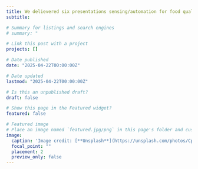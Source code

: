 ```yaml
---
title: We delievered six presentations sensing/automation for food qualilty and specialty crop production on the 2025 SPIE Defense + Commerical Sensing Conference. Stay tuned to our conference papers to be posted by the SPIE soon. 
subtitle: 

# Summary for listings and search engines
# summary: "

# Link this post with a project
projects: []

# Date published
date: "2025-04-22T00:00:00Z"

# Date updated
lastmod: "2025-04-22T00:00:00Z"

# Is this an unpublished draft?
draft: false

# Show this page in the Featured widget?
featured: false

# Featured image
# Place an image named `featured.jpg/png` in this page's folder and customize its options here.
image:
  caption: 'Image credit: [**Unsplash**](https://unsplash.com/photos/CpkOjOcXdUY)'
  focal_point: ""
  placement: 2
  preview_only: false
---
```

